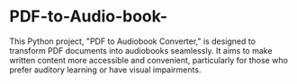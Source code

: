# PDF-to-Audio-book-
This Python project, "PDF to Audiobook Converter," is designed to transform PDF documents into audiobooks seamlessly. It aims to make written content more accessible and convenient, particularly for those who prefer auditory learning or have visual impairments.
